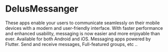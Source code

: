 # DelusMessanger
These apps enable your users to communicate seamlessly on their mobile devices with a modern and user-friendly interface. With faster performance and enhanced usability, messaging is now easier and more enjoyable than ever. Available for both Android and iOS. Messaging apps powered by Flutter. Send and receive messages, Full-featured groups, etc ..

